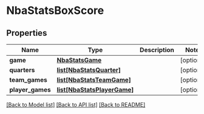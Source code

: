 # NbaStatsBoxScore

## Properties
Name | Type | Description | Notes
------------ | ------------- | ------------- | -------------
**game** | [**NbaStatsGame**](NbaStatsGame.md) |  | [optional] 
**quarters** | [**list[NbaStatsQuarter]**](NbaStatsQuarter.md) |  | [optional] 
**team_games** | [**list[NbaStatsTeamGame]**](NbaStatsTeamGame.md) |  | [optional] 
**player_games** | [**list[NbaStatsPlayerGame]**](NbaStatsPlayerGame.md) |  | [optional] 

[[Back to Model list]](../README.md#documentation-for-models) [[Back to API list]](../README.md#documentation-for-api-endpoints) [[Back to README]](../README.md)

